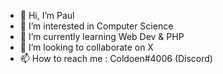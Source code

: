 - 👋 Hi, I’m Paul
- 👀 I’m interested in Computer Science 
- 🌱 I’m currently learning Web Dev & PHP
- 💞️ I’m looking to collaborate on X
- 📫 How to reach me : Coldoen#4006 (Discord)

<!---
Coldoen/Coldoen is a ✨ special ✨ repository because its `README.md` (this file) appears on your GitHub profile.
You can click the Preview link to take a look at your changes.
--->
